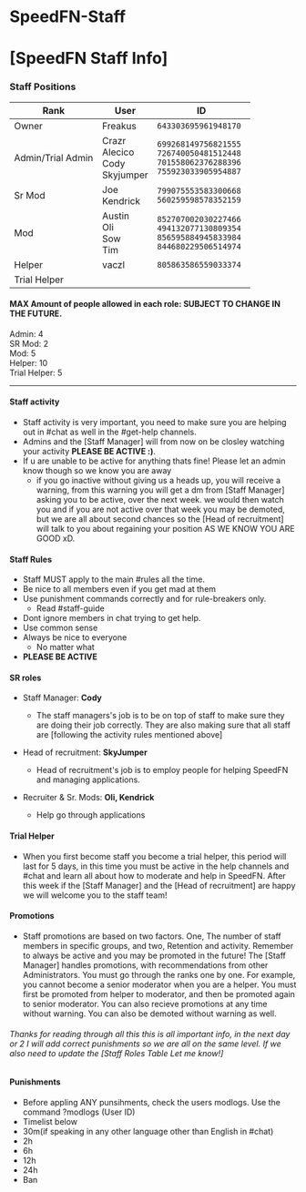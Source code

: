 # SpeedFN-Staff
# [SpeedFN Staff Info]
### Staff Positions
| Rank  | User | ID |
| ------------- | ------------- | ------------- |
| Owner | Freakus | `643303695961948170 ` |
| Admin/Trial Admin | Crazr<br>Alecico<br>Cody<br>Skyjumper | `699268149756821555`<br>`726740050481512448`<br>`701558062376288396`<br>`755923033905954887` |
| Sr Mod | Joe<br>Kendrick | `799075553583300668`<br>`560259598578352159` |
| Mod | Austin<br>Oli<br>Sow<br>Tim | `852707002030227466`<br>`494132077130809354`<br>`856595884945833984`<br>`844680229506514974` |
| Helper | vaczl<br> | `805863586559033374`<br> |
| Trial Helper |  |  |

#### MAX Amount of people allowed in each role: **SUBJECT TO CHANGE IN THE FUTURE.**
 Admin: 4<br>
 SR Mod: 2<br>
 Mod: 5<br>
 Helper: 10<br>
 Trial Helper: 5<br>
 
 ---

#### Staff activity 
 - Staff activity is very important, you need to make sure you are helping out in #chat as well in the #get-help channels.
 - Admins and the [Staff Manager] will from now on be closley watching your activity **PLEASE BE ACTIVE :)**.
 - If u are unable to be active for anything thats fine! Please let an admin know though so we know you are away
    - if you go inactive without giving us a heads up, you will receive a warning, from this warning you will get a dm from [Staff Manager] asking you to be active, over the next week. we would then watch you and if you are not active over that week you may be demoted, but we are all about second chances so the [Head of recruitment] will talk to you about regaining your position AS WE KNOW YOU ARE GOOD xD.

#### Staff Rules
- Staff MUST apply to the main #rules all the time. 
- Be nice to all members even if you get mad at them
- Use punishment commands correctly and for rule-breakers only.
  - Read #staff-guide
- Dont ignore members in chat trying to get help. 
- Use common sense 
- Always be nice to everyone
  - No matter what
- **PLEASE BE ACTIVE**


#### SR roles 
- Staff Manager: **Cody**

  - The staff managers's job is to be on top of staff to make sure they are doing their job correctly. They are also making sure that all staff are [following the activity rules mentioned above] 

- Head of recruitment: **SkyJumper**
  - Head of recruitment's job is to employ people for helping SpeedFN and managing applications.

- Recruiter & Sr. Mods: **Oli, Kendrick**
  - Help go through applications 


#### Trial Helper  
 - When you first become staff you become a trial helper, this period will last for 5 days, in this time you must be active in the help channels and #chat and learn all about how to moderate and help in SpeedFN. After this week if the [Staff Manager] and the [Head of recruitment] are happy we will welcome you to the staff team!

#### Promotions
 - Staff promotions are based on two factors. One, The number of staff members in specific groups, and two, Retention and activity. Remember to always be active and you may be promoted in the future! The [Staff Manager] handles promotions, with recommendations from other Administrators. You must go through the ranks one by one. For example, you cannot become a senior moderator when you are a helper. You must first be promoted from helper to moderator, and then be promoted again to senior moderator. You can also recieve promotions at any time without warning. You can also be demoted without warning as well.

###### Thanks for reading through all this this is all important info, in the next day or 2 I will add correct punishments so we are all on the same level. If we also need to update the [Staff Roles Table Let me know!]

#### Punishments
- Before appling ANY punsihments, check the users modlogs. Use the command ?modlogs (User ID)
- Timelist below
- 30m(if speaking in any other language other than English in #chat)
- 2h
- 6h
- 12h
- 24h
- Ban
